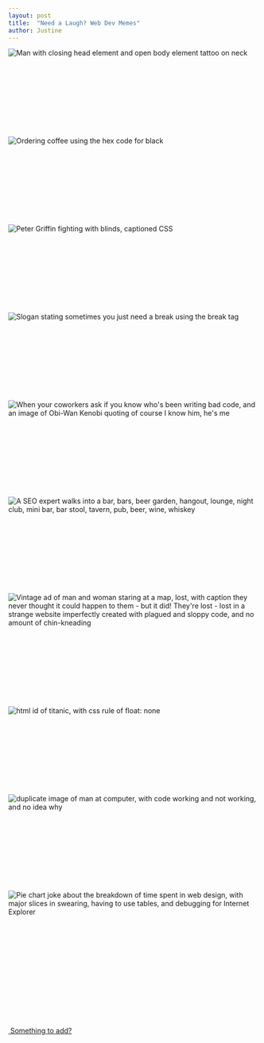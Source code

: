 ```yaml
---
layout: post
title:  "Need a Laugh? Web Dev Memes"
author: Justine
---
```


<img src="../../../../../img/posts/tags-tattoo.jpg" alt="Man with closing head element and open body element tattoo on neck" title="Human Elements" style="margin-bottom: 10rem;" />


<img src="../../../../../img/posts/coffee-black.jpg" alt="Ordering coffee using the hex code for black" title="Coffee Black" style="margin-bottom: 10rem;" />


<img src="../../../../../img/posts/css-family-guy.gif" alt="Peter Griffin fighting with blinds, captioned CSS" title="CSS is Hard" style="margin-bottom: 10rem;" />


<img src="../../../../../img/posts/need-a-break.jpg" alt="Slogan stating sometimes you just need a break using the break tag" title="I need a <br>." style="margin-bottom: 10rem;" />


<img src="../../../../../img/posts/who-writing-bad-code.jpg" alt="When your coworkers ask if you know who's been writing bad code, and an image of Obi-Wan Kenobi quoting of course I know him, he's me" title="Obi-Wan Writes Bad Code, Too" style="margin-bottom: 10rem;" />


<img src="../../../../../img/posts/seo-tags.jpg" alt="A SEO expert walks into a bar, bars, beer garden, hangout, lounge, night club, mini bar, bar stool, tavern, pub, beer, wine, whiskey" title="Top Results" style="margin-bottom: 10rem;" />


<img src="../../../../../img/posts/lost-in-bad-website.jpg" alt="Vintage ad of man and woman staring at a map, lost, with caption they never thought it could happen to them - but it did! They're lost - lost in a strange website imperfectly created with plagued and sloppy code, and no amount of chin-kneading" title="Don't Get Lost" style="margin-bottom: 10rem;" />


<img src="../../../../../img/posts/titanic-flat-property.jpg" alt="html id of titanic, with css rule of float: none" title="Too Soon?" style="margin-bottom: 10rem;" />


<img src="../../../../../img/posts/works-no-idea-why.jpg" alt="duplicate image of man at computer, with code working and not working, and no idea why" title="Is it magic?" style="margin-bottom: 10rem;" />


<img src="../../../../../img/posts/time-breakdown-modern-web-design.jpg" alt="Pie chart joke about the breakdown of time spent in web design, with major slices in swearing, having to use tables, and debugging for Internet Explorer" title="IE makes it hard" style="margin-bottom: 10rem;" />


<br><br>

<p>
  <a target="_blank" href="mailto:{{site.email}}" class="btn btn-default githubEditButton" role="button"><i class="fas fa-paper-plane fa-lg"></i> &nbsp;Something to add?</a>
</p>
